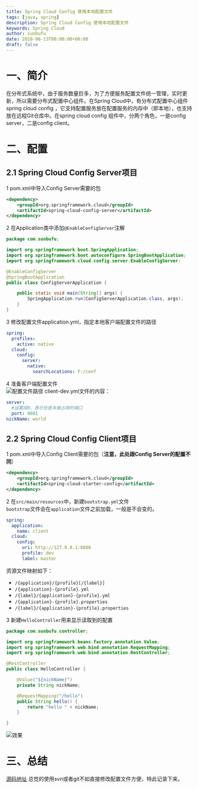 ```yaml
---
title: Spring Cloud Config 使用本地配置文件
tags: [java, spring]
description: Spring Cloud Config 使用本地配置文件
keywords: Spring Cloud
author: sunbufu
date: 2018-06-13T00:00:00+00:00
draft: false
---
```


# 一、简介
在分布式系统中，由于服务数量巨多，为了方便服务配置文件统一管理，实时更新，所以需要分布式配置中心组件。在Spring Cloud中，有分布式配置中心组件spring cloud config ，它支持配置服务放在配置服务的内存中（即本地），也支持放在远程Git仓库中。在spring cloud config 组件中，分两个角色，一是config server，二是config client。

# 二、配置

## 2.1 Spring Cloud Config Server项目
1 pom.xml中导入Config Server需要的包

```xml
<dependency>
    <groupId>org.springframework.cloud</groupId>
    <artifactId>spring-cloud-config-server</artifactId>
</dependency>
```

2 在Application类中添加`@EnableConfigServer`注解

```java
package com.sunbufu;

import org.springframework.boot.SpringApplication;
import org.springframework.boot.autoconfigure.SpringBootApplication;
import org.springframework.cloud.config.server.EnableConfigServer;

@EnableConfigServer
@SpringBootApplication
public class ConfigServerApplication {

	public static void main(String[] args) {
		SpringApplication.run(ConfigServerApplication.class, args);
	}
}
```

3 修改配置文件application.yml，指定本地客户端配置文件的路径

```yml
spring:
  profiles:
    active: native
  cloud:
    config:
      server:
        native:
          searchLocations: F:/conf
```

4 准备客户端配置文件  
![配置文件路径](/posts/2018-and-before/201802081716414.jpg)
client-dev.yml文件的内容：

```yml
server:
  #设置成0，表示任意未被占用的端口
  port: 8081
nickName: world
```

## 2.2 Spring Cloud Config Client项目
1 pom.xml中导入Config Client需要的包（**注意，此处跟Config Server的配置不同**）

```xml
<dependency>
    <groupId>org.springframework.cloud</groupId>
    <artifactId>spring-cloud-starter-config</artifactId>
</dependency>
```

2 在`src/main/resources`中，新建`bootstrap.yml`文件  
`bootstrap`文件会在`application`文件之前加载，一般是不会变的。 
  
```yml
spring:
  application:
    name: client
  cloud:
    config:
      uri: http://127.0.0.1:8888
      profile: dev
      label: master
```

资源文件映射如下：

 - `/{application}/{profile}[/{label}]`
 - `/{application}-{profile}.yml`
 - `/{label}/{application}-{profile}.yml`
 - `/{application}-{profile}.properties`
 - `/{label}/{application}-{profile}.properties`
 
 3 新建`HelloController`用来显示读取到的配置
 
```java
package com.sunbufu.controller;

import org.springframework.beans.factory.annotation.Value;
import org.springframework.web.bind.annotation.RequestMapping;
import org.springframework.web.bind.annotation.RestController;

@RestController
public class HelloController {

	@Value("${nickName}")
	private String nickName;

	@RequestMapping("/hello")
	public String hello() {
		return "hello " + nickName;
	}

}
```

 ![效果](/posts/2018-and-before/20180208173250913.jpg)

# 三、总结
[源码地址](https://github.com/sunbufu/sunbufu-cloud)
总觉的使用svn或者git不如直接修改配置文件方便，特此记录下来。
